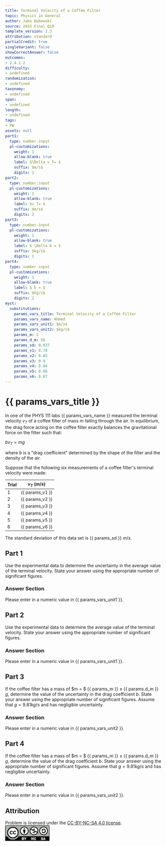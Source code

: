 ```yaml
---
title: Terminal Velocity of a Coffee Filter
topic: Physics in General
author: Jake Bobowski
source: 2015 Final Q19
template_version: 1.3
attribution: standard
partialCredit: true
singleVariant: false
showCorrectAnswer: false
outcomes:
- 2.4.1.2
difficulty:
- undefined
randomization:
- undefined
taxonomy:
- undefined
span:
- undefined
length:
- undefined
tags:
- PW
assets: null
part1:
  type: number-input
  pl-customizations:
    weight: 1
    allow-blank: true
    label: $\Delta v_T= $
    suffix: $m/s$
    digits: 1
part2:
  type: number-input
  pl-customizations:
    weight: 1
    allow-blank: true
    label: $v_T= $
    suffix: $m/s$
    digits: 2
part3:
  type: number-input
  pl-customizations:
    weight: 1
    allow-blank: true
    label: $ \Delta b = $
    suffix: $kg/s$
    digits: 1
part4:
  type: number-input
  pl-customizations:
    weight: 1
    allow-blank: true
    label: $ b = $
    suffix: $kg/s$
    digits: 2
myst:
  substitutions:
    params_vars_title: Terminal Velocity of a Coffee Filter
    params_vars_name: Ahmed
    params_vars_unit1: $m/s$
    params_vars_unit2: $kg/s$
    params_m: 2
    params_d_m: 56
    params_sd: 0.037
    params_v1: 0.78
    params_v2: 0.85
    params_v3: 0.9
    params_v4: 0.84
    params_v5: 0.86
    params_v6: 0.87
---
```

# {{ params_vars_title }}
In one of the PHYS 111 labs {{ params_vars_name }} measured the terminal velocity $v_T$ of a coffee filter of mass $m$ falling through the air.
In equilibrium, the drag force acting on the coffee filter exactly balances the gravitational force on the filter such that:

$bv_T = mg$

where $b$ is a "drag coefficient" determined by the shape of the filter and the density of the air.

Suppose that the following six measurements of a coffee filter's terminal velocity were made:

| Trial     | $v_T$ ($m/s$) |
| ----------- | ----------- |
| 1     |  {{ params_v1 }}     |
| 2   |   {{ params_v2 }}      |
| 3     |  {{ params_v3 }}     |
| 4   |   {{ params_v4 }}      |
| 5     |  {{ params_v5 }}     |
| 6   |   {{ params_v6 }}      |

The standard deviation of this data set is {{ params_sd }} $m/s$.

## Part 1

Use the experimental data to determine the uncertainty in the average value of the terminal velocity.  State your answer using the appropriate number of significant figures.

### Answer Section

Please enter in a numeric value in {{ params_vars_unit1 }}.

## Part 2

Use the experimental data to determine the average value of the terminal velocity.  State your answer using the appropriate number of significant figures.

### Answer Section

Please enter in a numeric value in {{ params_vars_unit1 }}.

## Part 3

If the coffee filter has a mass of $m = $ {{ params_m }} $\pm$ {{ params.d_m }} $g$, determine the value of the uncertainty in the drag coefficient $b$.  State your answer using the appropriate number of significant figures. Assume that $g= 9.81 kg/s$ and has negligible uncertainty.

### Answer Section

Please enter in a numeric value in {{ params_vars_unit2 }}.

## Part 4

If the coffee filter has a mass of $m = $ {{ params_m }} $\pm$ {{ params.d_m }} $g$, determine the value of the drag coefficient $b$.  State your answer using the appropriate number of significant figures. Assume that $g= 9.81 kg/s$ and has negligible uncertainty.

### Answer Section

Please enter in a numeric value in {{ params_vars_unit2 }}.

## Attribution

Problem is licensed under the [CC-BY-NC-SA 4.0 license](https://creativecommons.org/licenses/by-nc-sa/4.0/).<br> ![The Creative Commons 4.0 license requiring attribution-BY, non-commercial-NC, and share-alike-SA license.](https://raw.githubusercontent.com/firasm/bits/master/by-nc-sa.png)